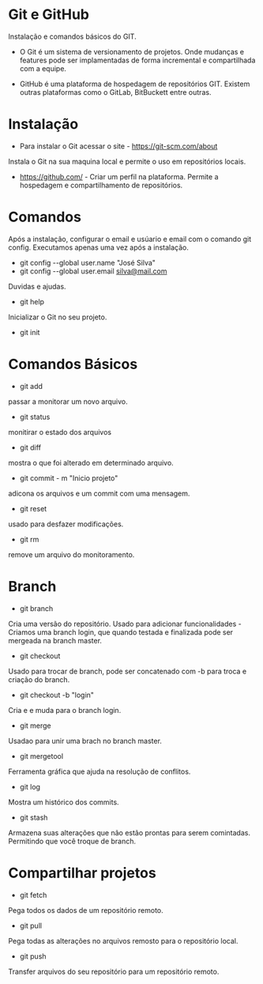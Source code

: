 # Git e GitHub

Instalação e comandos básicos do GIT.

- O Git é um sistema de versionamento de projetos.
  Onde mudanças e features pode ser implamentadas de forma incremental e compartilhada com a equipe.

- GitHub é uma plataforma de hospedagem de repositórios GIT.
  Existem outras plataformas como o GitLab, BitBuckett entre outras.

# Instalação

- Para instalar o Git acessar o site - https://git-scm.com/about

Instala o Git na sua maquina local e permite o uso em repositórios locais.

- https://github.com/ - Criar um perfil na plataforma. Permite a hospedagem e compartilhamento de repositórios.

# Comandos

Após a instalação, configurar o email e usúario e email com o comando git config. Executamos apenas uma vez após a instalação.

- git config --global user.name "José Silva"
- git config --global user.email silva@mail.com

Duvidas e ajudas.

- git help

Inicializar o Git no seu projeto.

- git init

# Comandos Básicos

- git add

passar a monitorar um novo arquivo.

- git status

monitirar o estado dos arquivos

- git diff

mostra o que foi alterado em determinado arquivo.

- git commit - m "Inicio projeto"

adicona os arquivos e um commit com uma mensagem.

- git reset

usado para desfazer modificações.

- git rm

remove um arquivo do monitoramento.

# Branch

- git branch

Cria uma versão do repositório. Usado para adicionar funcionalidades - Criamos uma branch login, que quando testada e finalizada pode ser mergeada na branch master.

- git checkout

Usado para trocar de branch, pode ser concatenado com -b para troca e criação do branch.

- git checkout -b "login"

Cria e e muda para o branch login.

- git merge

Usadao para unir uma brach no branch master.

- git mergetool

Ferramenta gráfica que ajuda na resolução de conflitos.

- git log

Mostra um histórico dos commits.

- git stash

Armazena suas alterações que não estão prontas para serem comintadas. Permitindo que você troque de branch.

# Compartilhar projetos

- git fetch

Pega todos os dados de um repositório remoto.

- git pull

Pega todas as alterações no arquivos remosto para o repositório local.

- git push

Transfer arquivos do seu repositório para um repositório remoto.
